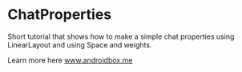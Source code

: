 # ChatProperties
Short tutorial that shows how to make a simple chat properties using LinearLayout and using Space and weights.

Learn more here www.androidbox.me
